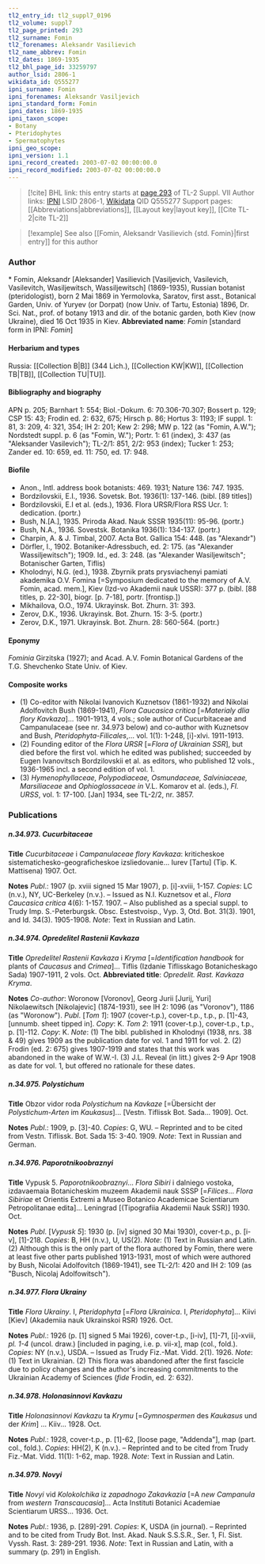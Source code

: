 ```yaml
---
tl2_entry_id: tl2_suppl7_0196
tl2_volume: suppl7
tl2_page_printed: 293
tl2_surname: Fomin
tl2_forenames: Aleksandr Vasilievich
tl2_name_abbrev: Fomin
tl2_dates: 1869-1935
tl2_bhl_page_id: 33259797
author_lsid: 2806-1
wikidata_id: Q555277
ipni_surname: Fomin
ipni_forenames: Aleksandr Vasiljevich
ipni_standard_form: Fomin
ipni_dates: 1869-1935
ipni_taxon_scope: 
- Botany
- Pteridophytes
- Spermatophytes
ipni_geo_scope: 
ipni_version: 1.1
ipni_record_created: 2003-07-02 00:00:00.0
ipni_record_modified: 2003-07-02 00:00:00.0
---
```


> [!cite] BHL link: this entry starts at [page 293](https://www.biodiversitylibrary.org/page/33259797) of TL-2 Suppl. VII
> Author links: [IPNI](https://www.ipni.org/a/2806-1) LSID 2806-1, [Wikidata](https://www.wikidata.org/wiki/Q555277) QID Q555277
> Support pages: [[Abbreviations|abbreviations]], [[Layout key|layout key]], [[Cite TL-2|cite TL-2]]

> [!example] See also [[Fomin, Aleksandr Vasilievich {std. Fomin}|first entry]] for this author

### Author

\* Fomin, Aleksandr \[Aleksander\] Vasilievich \[Vasiljevich, Vasilevich, Vasilevitch, Wasiljewitsch, Wassiljewitsch\] (1869-1935), Russian botanist (pteridologist), born 2 Mai 1869 in Yermolovka, Saratov, first asst., Botanical Garden, Univ. of Yuryev (or Dorpat) (now Univ. of Tartu, Estonia) 1896, Dr. Sci. Nat., prof. of botany 1913 and dir. of the botanic garden, both Kiev (now Ukraine), died 16 Oct 1935 in Kiev. 
**Abbreviated name**: *Fomin* \[standard form in IPNI: *Fomin*\]

#### Herbarium and types

Russia: [[Collection B|B]] (344 Lich.), [[Collection KW|KW]], [[Collection TB|TB]], [[Collection TU|TU]].

#### Bibliography and biography

APN p. 205; Barnhart 1: 554; Biol.-Dokum. 6: 70.306-70.307; Bossert p. 129; CSP 15: 43; Frodin ed. 2: 632, 675; Hirsch p. 86; Hortus 3: 1193; IF suppl. 1: 81, 3: 209, 4: 321, 354; IH 2: 201; Kew 2: 298; MW p. 122 (as "Fomin, A.W."); Nordstedt suppl. p. 6 (as "Fomin, W."); Portr. 1: 61 (index), 3: 437 (as "Aleksander Vasilevich"); TL-2/1: 851, 2/2: 953 (index); Tucker 1: 253; Zander ed. 10: 659, ed. 11: 750, ed. 17: 948.

#### Biofile

- Anon., Intl. address book botanists: 469. 1931; Nature 136: 747. 1935.
- Bordzilovskii, E.I., 1936. Sovetsk. Bot. 1936(1): 137-146. (bibl. \[89 titles\])
- Bordzilovskii, E.I et al. (eds.), 1936. Flora URSR/Flora RSS Ucr. 1: dedication. (portr.)
- Bush, N.\[A.\], 1935. Priroda Akad. Nauk SSSR 1935(11): 95-96. (portr.)
- Bush, N.A., 1936. Sovestsk. Botanika 1936(1): 134-137. (portr.)
- Charpin, A. & J. Timbal, 2007. Acta Bot. Gallica 154: 448. (as "Alexandr")
- Dörfler, I., 1902. Botaniker-Adressbuch, ed. 2: 175. (as "Alexander Wassiljewitsch"); 1909. Id., ed. 3: 248. (as "Alexander Wasiljewitsch"; Botanischer Garten, Tiflis)
- Kholodnyi, N.G. (ed.), 1938. Zbyrnik prats prysviachenyi pamiati akademika O.V. Fomina \[=Symposium dedicated to the memory of A.V. Fomin, acad. mem.\], Kiev (Izd-vo Akademii nauk USSR): 377 p. (bibl. \[88 titles, p. 22-30\], biogr. \[p. 7-18\], portr. \[frontisp.\])
- Mikhailova, O.O., 1974. Ukrayinsk. Bot. Zhurn. 31: 393.
- Zerov, D.K., 1936. Ukrayinsk. Bot. Zhurn. 15: 3-5. (portr.)
- Zerov, D.K., 1971. Ukrayinsk. Bot. Zhurn. 28: 560-564. (portr.)

#### Eponymy

*Fominia* Girzitska (1927); and Acad. A.V. Fomin Botanical Gardens of the T.G. Shevchenko State Univ. of Kiev.

#### Composite works

- (1) Co-editor with Nikolai Ivanovich Kuznetsov (1861-1932) and Nikolai Adolfovitch Bush (1869-1941), *Flora Caucasica critica* \[=*Materialy dlia flory Kavkaza*\]... 1901-1913, 4 vols.; sole author of Cucurbitaceae and Campanulaceae (see nr. 34.973 below) and co-author with Kuznetsov and Bush, *Pteridophyta-Filicales*,... vol. 1(1): 1-248, \[i\]-xlvi. 1911-1913.
- (2) Founding editor of the *Flora URSR* \[=*Flora of Ukrainian SSR*\], but died before the first vol. which he edited was published; succeeded by Eugen Ivanovitsch Bordzilovskii et al. as editors, who published 12 vols., 1936-1965 incl. a second edition of vol. 1.
- (3) *Hymenophyllaceae, Polypodiaceae, Osmundaceae, Salviniaceae, Marsiliaceae* and *Ophioglossaceae in* V.L. Komarov et al. (eds.), *Fl. URSS*, vol. 1: 17-100. \[Jan\] 1934, see TL-2/2, nr. 3857.

### Publications

##### n.34.973. Cucurbitaceae

**Title**
*Cucurbitaceae* i *Campanulaceae flory Kavkaza*: kriticheskoe sistematichesko-geograficheskoe izsliedovanie... Iurev \[Tartu\] (Tip. K. Mattisena) 1907. Oct.

**Notes**
*Publ*.: 1907 (p. xviii signed 15 Mar 1907), p. \[i\]-xviii, 1-157. *Copies*: LC (n.v.), NY, UC-Berkeley (n.v.). – Issued as N.I. Kuznetsov et al., *Flora Caucasica critica* 4(6): 1-157. 1907. – Also published as a special suppl. to Trudy Imp. S.-Peterburgsk. Obsc. Estestvoisp., Vyp. 3, Otd. Bot. 31(3). 1901, and Id. 34(3). 1905-1908.
*Note*: Text in Russian and Latin.

##### n.34.974. Opredelitel Rastenii Kavkaza

**Title**
*Opredelitel Rastenii Kavkaza* i *Kryma* \[=*Identification handbook* for plants of *Caucasus* and *Crimea*\]... Tiflis (Izdanie Tiflisskago Botanicheskago Sada) 1907-1911, 2 vols. Oct.
**Abbreviated title**: *Opredelit. Rast. Kavkaza Kryma*.

**Notes**
*Co-author*: Woronow \[Voronov\], Georg Jurii \[Jurij, Yuri\] Nikolaewitsch \[Nikolajevic\] (1874-1931), see IH 2: 1096 (as "Voronov"), 1186 (as "Woronow").
*Publ*. \[*Tom 1*\]: 1907 (cover-t.p.), cover-t.p., t.p., p. \[1\]-43, \[unnumb. sheet tipped in\]. *Copy*: K.
*Tom 2*: 1911 (cover-t.p.), cover-t.p., t.p., p. \[1\]-112. *Copy*: K.
*Note*: (1) The bibl. published in Kholodnyi (1938, nrs. 38 & 49) gives 1909 as the publication date for vol. 1 and 1911 for vol. 2. (2) Frodin (ed. 2: 675) gives 1907-1919 and states that this work was abandoned in the wake of W.W.-I. (3) J.L. Reveal (in litt.) gives 2-9 Apr 1908 as date for vol. 1, but offered no rationale for these dates.

##### n.34.975. Polystichum

**Title**
Obzor vidor roda *Polystichum* na *Kavkaze* \[=Übersicht der *Polystichum-Arten* im *Kaukasus*\]... \[Vestn. Tiflissk Bot. Sada... 1909\]. Oct.

**Notes**
*Publ*.: 1909, p. \[3\]-40. *Copies*: G, WU. – Reprinted and to be cited from Vestn. Tiflissk. Bot. Sada 15: 3-40. 1909.
*Note*: Text in Russian and German.

##### n.34.976. Paporotnikoobraznyi

**Title**
Vypusk 5. *Paporotnikoobraznyi*... *Flora Sibiri* i dalniego vostoka, izdavaemaia Botanicheskim muzeem Akademii nauk SSSP \[=*Filices*... *Flora Sibiriae* et Orientis Extremi a Museo Botanico Academicae Scientiarum Petropolitanae edita\]... Leningrad \[(Tipografiia Akademii Nauk SSR)\] 1930. Oct.

**Notes**
*Publ*. \[*Vypusk 5*\]: 1930 (p. \[iv\] signed 30 Mai 1930), cover-t.p., p. \[i-v\], \[1\]-218. *Copies*: B, HH (n.v.), U, US(2).
*Note*: (1) Text in Russian and Latin. (2) Although this is the only part of the flora authored by Fomin, there were at least five other parts published 1913-1931, most of which were authored by Bush, Nicolai Adolfovitch (1869-1941), see TL-2/1: 420 and IH 2: 109 (as "Busch, Nicolaj Adolfowitsch").

##### n.34.977. Flora Ukrainy

**Title**
*Flora Ukrainy*. I, *Pteridophyta* \[=*Flora Ukrainica*. I, *Pteridophyta*\]... Kiivi \[Kiev\] (Akademiia nauk Ukrainskoi RSR) 1926. Oct.

**Notes**
*Publ*.: 1926 (p. \[1\] signed 5 Mai 1926), cover-t.p., \[i-iv\], \[1\]-71, \[i\]-xviii, *pl. 1-4* (uncol. draw.) \[included in paging, i.e. p. vii-x\], map (col., fold.). *Copies*: NY (n.v.), USDA. – Issued as Trudy Fiz.-Mat. Vidd. 2(1). 1926.
*Note*: (1) Text in Ukrainian. (2) This flora was abandoned after the first fascicle due to policy changes and the author's increasing commitments to the Ukrainian Academy of Sciences (*fide* Frodin, ed. 2: 632).

##### n.34.978. Holonasinnovi Kavkazu

**Title**
*Holonasinnovi Kavkazu* ta *Krymu* \[=*Gymnospermen* des *Kaukasus* und der *Krim*\] ... Kiiv... 1928. Oct.

**Notes**
*Publ*.: 1928, cover-t.p., p. \[1\]-62, \[loose page, "Addenda"\], map (part. col., fold.). *Copies*: HH(2), K (n.v.). – Reprinted and to be cited from Trudy Fiz.-Mat. Vidd. 11(1): 1-62, map. 1928.
*Note*: Text in Russian and Latin.

##### n.34.979. Novyi

**Title**
*Novyi* vid *Kolokolchika* iz *zapadnogo Zakavkazia* \[=A *new Campanula* from *western Transcaucasia*\]... Acta Instituti Botanici Academiae Scientiarum URSS... 1936. Oct.

**Notes**
*Publ*.: 1936, p. \[289\]-291. *Copies*: K, USDA (in journal). – Reprinted and to be cited from Trudy Bot. Inst. Akad. Nauk S.S.S.R., Ser. 1, Fl. Sist. Vyssh. Rast. 3: 289-291. 1936.
*Note*: Text in Russian and Latin, with a summary (p. 291) in English.

